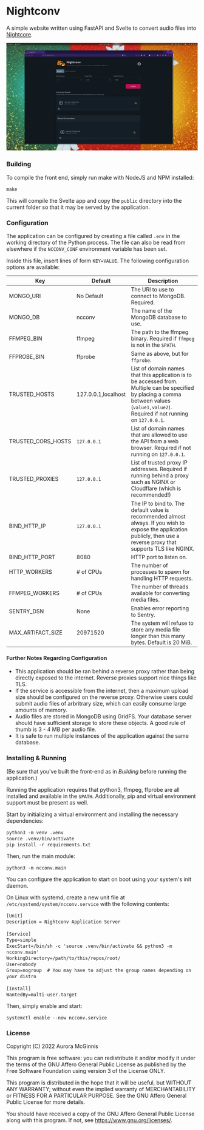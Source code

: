 # Nightconv

A simple website written using FastAPI and Svelte to convert audio files into [Nightcore](https://en.wikipedia.org/wiki/Nightcore).

![Screenshot of Nightconv](/.github/img1.jpg)

### Building

To compile the front end, simply run make with NodeJS and NPM installed:

```shell
make
```

This will compile the Svelte app and copy the `public` directory into the current folder so that it may be served by the application.

### Configuration

The application can be configured by creating a file called `.env` in the working directory of the Python process. The file can also be read from elsewhere if the `NCCONV_CONF` environment variable has been set.

Inside this file, insert lines of form `KEY=VALUE`. The following configuration options are available:

| Key | Default | Description |
|-----|---------|-------------|
|MONGO_URI|No Default|The URI to use to connect to MongoDB. Required.|
|MONGO_DB|ncconv|The name of the MongoDB database to use.|
|FFMPEG_BIN|ffmpeg|The path to the ffmpeg binary. Required if `ffmpeg` is not in the `$PATH`.|
|FFPROBE_BIN|ffprobe|Same as above, but for `ffprobe`.|
|TRUSTED_HOSTS|127.0.0.1,localhost|List of domain names that this application is to be accessed from. Multiple can be specified by placing a comma between values (`value1,value2`). Required if not running on `127.0.0.1`.|
|TRUSTED_CORS_HOSTS|`127.0.0.1`|List of domain names that are allowed to use the API from a web browser. Required if not running on `127.0.0.1`.|
|TRUSTED_PROXIES|`127.0.0.1`|List of trusted proxy IP addresses. Required if running behind a proxy such as NGINX or Cloudflare (which is recommended!)|
|BIND_HTTP_IP|`127.0.0.1`|The IP to bind to. The default value is recommended almost always. If you wish to expose the application publicly, then use a reverse proxy that supports TLS like NGINX.|
|BIND_HTTP_PORT|8080|HTTP port to listen on.|
|HTTP_WORKERS|# of CPUs|The number of processes to spawn for handling HTTP requests.|
|FFMPEG_WORKERS|# of CPUs|The number of threads available for converting media files.|
|SENTRY_DSN|None|Enables error reporting to Sentry.|
|MAX_ARTIFACT_SIZE|20971520|The system will refuse to store any media file longer than this many bytes. Default is 20 MiB.

#### Further Notes Regarding Configuration

- This application should be ran behind a reverse proxy rather than being directly exposed to the internet. Reverse proxies support nice things like TLS.
- If the service is accessible from the internet, then a maximum upload size should be configured on the reverse proxy. Otherwise users could submit audio files of arbritrary size, which can easily consume large amounts of memory.
- Audio files are stored in MongoDB using GridFS. Your database server should have sufficient storage to store these objects. A good rule of thumb is 3 - 4 MB per audio file.
- It is safe to run multiple instances of the application against the same database.

### Installing & Running

(Be sure that you've built the front-end as in *Building* before running the application.)

Running the application requires that python3, ffmpeg, ffprobe are all installed and available in the `$PATH`. Additionally, pip and virtual environment support must be present as well.

Start by initializing a virtual environment and installing the necessary dependencies:

```shell
python3 -m venv .venv
source .venv/bin/activate
pip install -r requirements.txt
```

Then, run the main module:

```shell
python3 -m ncconv.main
```

You can configure the application to start on boot using your system's init daemon.

On Linux with systemd, create a new unit file at `/etc/systemd/system/ncconv.service` with the following contents:

```
[Unit]
Description = Nightconv Application Server

[Service]
Type=simple
ExecStart=/bin/sh -c 'source .venv/bin/activate && python3 -m ncconv.main'
WorkingDirectory=/path/to/this/repos/root/
User=nobody
Group=nogroup  # You may have to adjust the group names depending on your distro

[Install]
WantedBy=multi-user.target
```

Then, simply enable and start:

```shell
systemctl enable --now ncconv.service
```

### License

Copyright (C) 2022  Aurora McGinnis

This program is free software: you can redistribute it and/or modify it under the terms of the GNU Affero General Public License as published by the Free Software Foundation using version 3 of the License ONLY.

This program is distributed in the hope that it will be useful, but WITHOUT ANY WARRANTY; without even the implied warranty of MERCHANTABILITY or FITNESS FOR A PARTICULAR PURPOSE.  See the GNU Affero General Public License for more details.

You should have received a copy of the GNU Affero General Public License along with this program.  If not, see <https://www.gnu.org/licenses/>.
